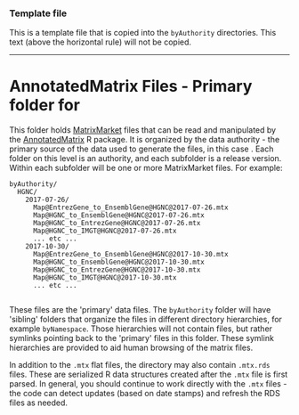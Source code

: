### Template file

This is a template file that is copied into the `byAuthority`
directories. This text (above the horizontal rule) will not be copied.

----
# AnnotatedMatrix Files - Primary folder for <AUTHORITY>

This folder holds [MatrixMarket][MTX] files that can be read and
manipulated by the [AnnotatedMatrix][AM] R package. It is organized by
the data authority - the primary source of the data used to generate
the files, in this case <AUTHORITY>. Each folder on this level is an
authority, and each subfolder is a release version. Within each
subfolder will be one or more MatrixMarket files. For example:

```
byAuthority/
  HGNC/
    2017-07-26/
      Map@EntrezGene_to_EnsemblGene@HGNC@2017-07-26.mtx
      Map@HGNC_to_EnsemblGene@HGNC@2017-07-26.mtx
      Map@HGNC_to_EntrezGene@HGNC@2017-07-26.mtx
      Map@HGNC_to_IMGT@HGNC@2017-07-26.mtx
      ... etc ...
    2017-10-30/
      Map@EntrezGene_to_EnsemblGene@HGNC@2017-10-30.mtx
      Map@HGNC_to_EnsemblGene@HGNC@2017-10-30.mtx
      Map@HGNC_to_EntrezGene@HGNC@2017-10-30.mtx
      Map@HGNC_to_IMGT@HGNC@2017-10-30.mtx
      ... etc ...
    
```

These files are the 'primary' data files. The `byAuthority` folder
will have 'sibling' folders that organize the files in different
directory hierarchies, for example `byNamespace`. Those hierarchies
will not contain files, but rather symlinks pointing back to the
'primary' files in this folder. These symlink hierarchies are provided
to aid human browsing of the matrix files.

In addition to the `.mtx` flat files, the directory may also contain
`.mtx.rds` files. These are serialized R data structures created after
the `.mtx` file is first parsed. In general, you should continue to
work directly with the `.mtx` files - the code can detect updates
(based on date stamps) and refresh the RDS files as needed.


[MTX]: http://math.nist.gov/MatrixMarket/formats.html
[AM]: https://github.com/maptracker/setfisher/tree/master/AnnotatedMatrix
